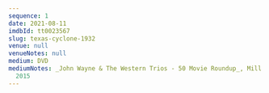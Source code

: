 ```yaml
---
sequence: 1
date: 2021-08-11
imdbId: tt0023567
slug: texas-cyclone-1932
venue: null
venueNotes: null
medium: DVD
mediumNotes: _John Wayne & The Western Trios - 50 Movie Roundup_, Mill Creek Entertainment,
  2015
---
```


